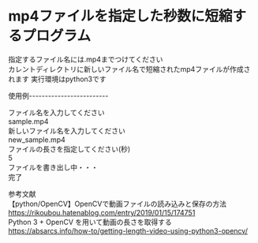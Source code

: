 # mp4ファイルを指定した秒数に短縮するプログラム
指定するファイル名には.mp4までつけてください  
カレントディレクトリに新しいファイル名で短縮されたmp4ファイルが作成されます
実行環境はpython3です

使用例-------------------------  
  
ファイル名を入力してください  
sample.mp4  
新しいファイル名を入力してください  
new_sample.mp4  
ファイルの長さを指定してください(秒)  
5  
ファイルを書き出し中・・・  
完了    

  
参考文献  
【python/OpenCV】OpenCVで動画ファイルの読み込みと保存の方法  
https://rikoubou.hatenablog.com/entry/2019/01/15/174751  
Python 3 + OpenCV を用いて動画の長さを取得する  
https://absarcs.info/how-to/getting-length-video-using-python3-opencv/

